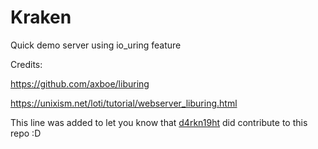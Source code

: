 # Kraken

Quick demo server using io_uring feature

Credits:

https://github.com/axboe/liburing

https://unixism.net/loti/tutorial/webserver_liburing.html

This line was added to let you know that [d4rkn19ht](https://github.com/sinkthemall) did contribute to this repo :D
